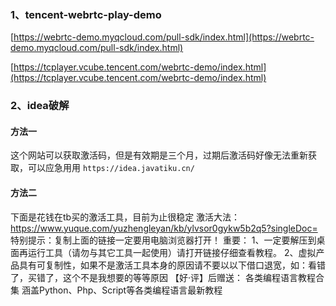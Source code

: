 ### 1、tencent-webrtc-play-demo
[https://webrtc-demo.myqcloud.com/pull-sdk/index.html](https://webrtc-demo.myqcloud.com/pull-sdk/index.html)

[https://tcplayer.vcube.tencent.com/webrtc-demo/index.html](https://tcplayer.vcube.tencent.com/webrtc-demo/index.html)
### 2、idea破解
#### 方法一
这个网站可以获取激活码，但是有效期是三个月，过期后激活码好像无法重新获取，可以应急用用
`https://idea.javatiku.cn/`

#### 方法二
下面是花钱在tb买的激活工具，目前为止很稳定
激活大法：https://www.yuque.com/yuzhengleyan/kb/ylvsor0gykw5b2q5?singleDoc=
特别提示：复制上面的链接一定要用电脑浏览器打开！
重要：
1、一定要解压到桌面再运行工具（请勿与其它工具一起使用）请打开链接仔细查看教程。
2、虚拟产品具有可复制性，如果不是激活工具本身的原因请不要以以下借口退宽，如：看错了，买错了，这个不是我想要的等等原因
【好·评】后赠送：
各类编程语言教程合集
涵盖Python、Php、Script等各类编程语言最新教程
<!--stackedit_data:
eyJoaXN0b3J5IjpbMTA1MjYxOTA0NywtOTY4MDc2ODUxLDczMD
k5ODExNl19
-->
